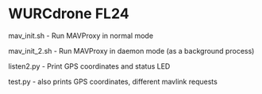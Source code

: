 # WURCdrone FL24

mav_init.sh - Run MAVProxy in normal mode

mav_init_2.sh - Run MAVProxy in daemon mode (as a background process)

listen2.py - Print GPS coordinates and status LED

test.py - also prints GPS coordinates, different mavlink requests
